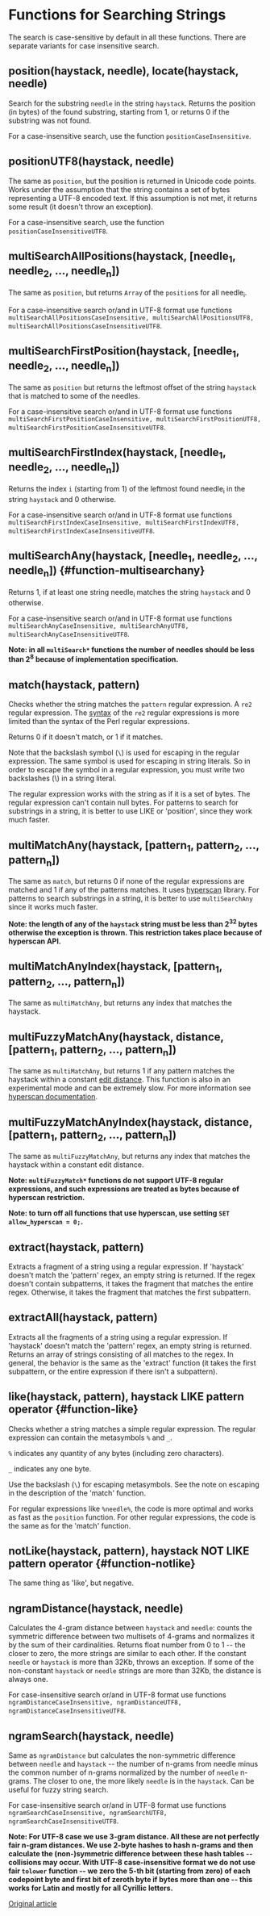 # Functions for Searching Strings

The search is case-sensitive by default in all these functions. There are separate variants for case insensitive search.

## position(haystack, needle), locate(haystack, needle)

Search for the substring `needle` in the string `haystack`.
Returns the position (in bytes) of the found substring, starting from 1, or returns 0 if the substring was not found.

For a case-insensitive search, use the function `positionCaseInsensitive`.

## positionUTF8(haystack, needle)

The same as `position`, but the position is returned in Unicode code points. Works under the assumption that the string contains a set of bytes representing a UTF-8 encoded text. If this assumption is not met, it returns some result (it doesn't throw an exception).

For a case-insensitive search, use the function `positionCaseInsensitiveUTF8`.

## multiSearchAllPositions(haystack, [needle<sub>1</sub>, needle<sub>2</sub>, ..., needle<sub>n</sub>])

The same as `position`, but returns `Array` of the `position`s for all needle<sub>i</sub>.

For a case-insensitive search or/and in UTF-8 format use functions `multiSearchAllPositionsCaseInsensitive, multiSearchAllPositionsUTF8, multiSearchAllPositionsCaseInsensitiveUTF8`.

## multiSearchFirstPosition(haystack, [needle<sub>1</sub>, needle<sub>2</sub>, ..., needle<sub>n</sub>])

The same as `position` but returns the leftmost offset of the string `haystack` that is matched to some of the needles.

For a case-insensitive search or/and in UTF-8 format use functions `multiSearchFirstPositionCaseInsensitive, multiSearchFirstPositionUTF8, multiSearchFirstPositionCaseInsensitiveUTF8`.

## multiSearchFirstIndex(haystack, [needle<sub>1</sub>, needle<sub>2</sub>, ..., needle<sub>n</sub>])

Returns the index `i` (starting from 1) of the leftmost found needle<sub>i</sub> in the string `haystack` and 0 otherwise.

For a case-insensitive search or/and in UTF-8 format use functions `multiSearchFirstIndexCaseInsensitive, multiSearchFirstIndexUTF8, multiSearchFirstIndexCaseInsensitiveUTF8`.

## multiSearchAny(haystack, [needle<sub>1</sub>, needle<sub>2</sub>, ..., needle<sub>n</sub>]) {#function-multisearchany}

Returns 1, if at least one string needle<sub>i</sub> matches the string `haystack` and 0 otherwise.

For a case-insensitive search or/and in UTF-8 format use functions `multiSearchAnyCaseInsensitive, multiSearchAnyUTF8, multiSearchAnyCaseInsensitiveUTF8`.

**Note: in all `multiSearch*` functions the number of needles should be less than 2<sup>8</sup> because of implementation specification.**

## match(haystack, pattern)

Checks whether the string matches the `pattern` regular expression. A `re2` regular expression. The [syntax](https://github.com/google/re2/wiki/Syntax) of the `re2` regular expressions is more limited than the syntax of the Perl regular expressions.

Returns 0 if it doesn't match, or 1 if it matches.

Note that the backslash symbol (`\`) is used for escaping in the regular expression. The same symbol is used for escaping in string literals. So in order to escape the symbol in a regular expression, you must write two backslashes (\\) in a string literal.

The regular expression works with the string as if it is a set of bytes. The regular expression can't contain null bytes.
For patterns to search for substrings in a string, it is better to use LIKE or 'position', since they work much faster.

## multiMatchAny(haystack, [pattern<sub>1</sub>, pattern<sub>2</sub>, ..., pattern<sub>n</sub>])

The same as `match`, but returns 0 if none of the regular expressions are matched and 1 if any of the patterns matches. It uses [hyperscan](https://github.com/intel/hyperscan) library. For patterns to search substrings in a string, it is better to use `multiSearchAny` since it works much faster.

**Note: the length of any of the `haystack` string must be less than 2<sup>32</sup> bytes otherwise the exception is thrown. This restriction takes place because of hyperscan API.**

## multiMatchAnyIndex(haystack, [pattern<sub>1</sub>, pattern<sub>2</sub>, ..., pattern<sub>n</sub>])

The same as `multiMatchAny`, but returns any index that matches the haystack.

## multiFuzzyMatchAny(haystack, distance, [pattern<sub>1</sub>, pattern<sub>2</sub>, ..., pattern<sub>n</sub>])

The same as `multiMatchAny`, but returns 1 if any pattern matches the haystack within a constant [edit distance](https://en.wikipedia.org/wiki/Edit_distance). This function is also in an experimental mode and can be extremely slow. For more information see [hyperscan documentation](https://intel.github.io/hyperscan/dev-reference/compilation.html#approximate-matching).

## multiFuzzyMatchAnyIndex(haystack, distance, [pattern<sub>1</sub>, pattern<sub>2</sub>, ..., pattern<sub>n</sub>])

The same as `multiFuzzyMatchAny`, but returns any index that matches the haystack within a constant edit distance.

**Note: `multiFuzzyMatch*` functions do not support UTF-8 regular expressions, and such expressions are treated as bytes because of hyperscan restriction.**

**Note: to turn off all functions that use hyperscan, use setting `SET allow_hyperscan = 0;`.**

## extract(haystack, pattern)

Extracts a fragment of a string using a regular expression. If 'haystack' doesn't match the 'pattern' regex, an empty string is returned. If the regex doesn't contain subpatterns, it takes the fragment that matches the entire regex. Otherwise, it takes the fragment that matches the first subpattern.

## extractAll(haystack, pattern)

Extracts all the fragments of a string using a regular expression. If 'haystack' doesn't match the 'pattern' regex, an empty string is returned. Returns an array of strings consisting of all matches to the regex. In general, the behavior is the same as the 'extract' function (it takes the first subpattern, or the entire expression if there isn't a subpattern).

## like(haystack, pattern), haystack LIKE pattern operator {#function-like}

Checks whether a string matches a simple regular expression.
The regular expression can contain the metasymbols `%` and `_`.

`%` indicates any quantity of any bytes (including zero characters).

`_` indicates any one byte.

Use the backslash (`\`) for escaping metasymbols. See the note on escaping in the description of the 'match' function.

For regular expressions like `%needle%`, the code is more optimal and works as fast as the `position` function.
For other regular expressions, the code is the same as for the 'match' function.

## notLike(haystack, pattern), haystack NOT LIKE pattern operator {#function-notlike}

The same thing as 'like', but negative.

## ngramDistance(haystack, needle)

Calculates the 4-gram distance between `haystack` and `needle`: counts the symmetric difference between two multisets of 4-grams and normalizes it by the sum of their cardinalities. Returns float number from 0 to 1 -- the closer to zero, the more strings are similar to each other. If the constant `needle` or `haystack` is more than 32Kb, throws an exception. If some of the non-constant `haystack` or `needle` strings are more than 32Kb, the distance is always one.

For case-insensitive search or/and in UTF-8 format use functions `ngramDistanceCaseInsensitive, ngramDistanceUTF8, ngramDistanceCaseInsensitiveUTF8`.

## ngramSearch(haystack, needle)

Same as `ngramDistance` but calculates the non-symmetric difference between `needle` and `haystack` -- the number of n-grams from needle minus the common number of n-grams normalized by the number of `needle` n-grams. The closer to one, the more likely `needle` is in the `haystack`. Can be useful for fuzzy string search.

For case-insensitive search or/and in UTF-8 format use functions `ngramSearchCaseInsensitive, ngramSearchUTF8, ngramSearchCaseInsensitiveUTF8`.

**Note: For UTF-8 case we use 3-gram distance. All these are not perfectly fair n-gram distances. We use 2-byte hashes to hash n-grams and then calculate the (non-)symmetric difference between these hash tables -- collisions may occur. With UTF-8 case-insensitive format we do not use fair `tolower` function -- we zero the 5-th bit (starting from zero) of each codepoint byte and first bit of zeroth byte if bytes more than one -- this works for Latin and mostly for all Cyrillic letters.**

[Original article](https://clickhouse.yandex/docs/en/query_language/functions/string_search_functions/) <!--hide-->

